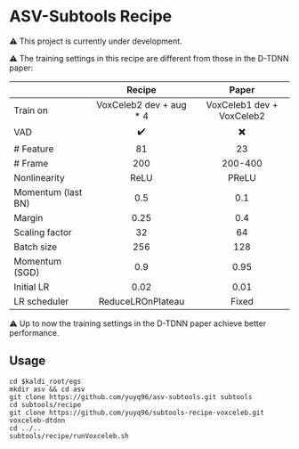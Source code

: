 # ASV-Subtools Recipe

⚠️ This project is currently under development.

⚠️ The training settings in this recipe are different from those in the D-TDNN paper:

|  | Recipe | Paper |
| :- | :-: | :-: |
| Train on | VoxCeleb2 dev + aug * 4 | VoxCeleb1 dev + VoxCeleb2 |
| VAD | ✔️ | ✖️ |
| # Feature | 81 | 23 |
| # Frame | 200 | 200-400 |
| Nonlinearity | ReLU | PReLU |
| Momentum (last BN) | 0.5 | 0.1 |
| Margin | 0.25 | 0.4 |
| Scaling factor | 32 | 64 |
| Batch size | 256 | 128 |
| Momentum (SGD) | 0.9 | 0.95 |
| Initial LR | 0.02 | 0.01 |
| LR scheduler | ReduceLROnPlateau | Fixed |

⚠️ Up to now the training settings in the D-TDNN paper achieve better performance.

## Usage

```
cd $kaldi_root/egs
mkdir asv && cd asv
git clone https://github.com/yuyq96/asv-subtools.git subtools
cd subtools/recipe
git clone https://github.com/yuyq96/subtools-recipe-voxceleb.git voxceleb-dtdnn
cd ../..
subtools/recipe/runVoxceleb.sh
```
